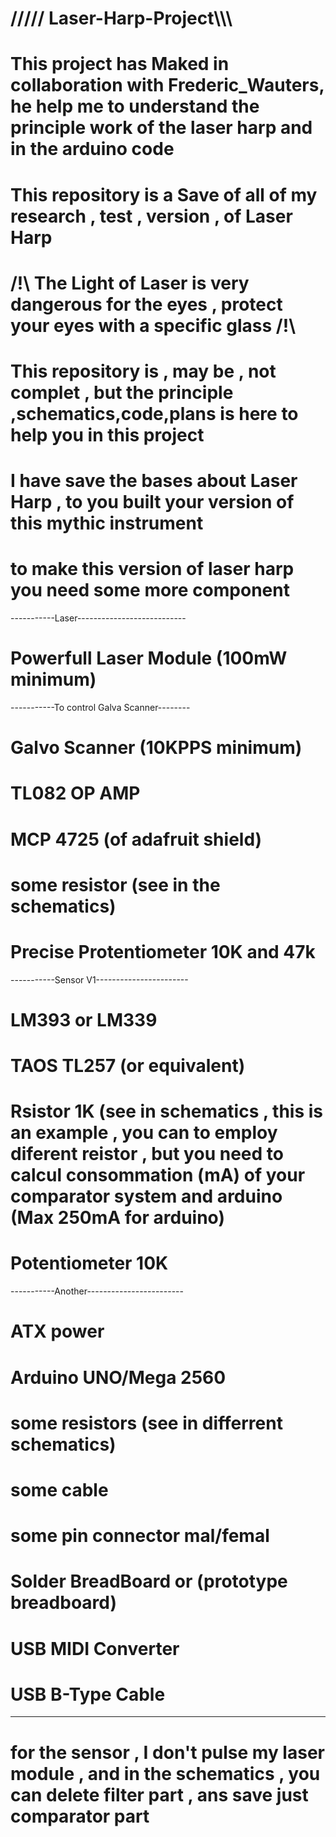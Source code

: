 # ///// Laser-Harp-Project\\\\\

# This project has Maked in collaboration with Frederic_Wauters, he help me to understand the principle work of the laser harp and in the arduino code 

# This repository is a Save of all of my research , test , version , of Laser Harp 

# /!\ The Light of Laser is very dangerous for the eyes , protect your eyes with a specific glass /!\

# This repository is , may be , not complet , but the principle ,schematics,code,plans is here to help you in this project 
# I have save the bases about Laser Harp , to you built your version of this mythic instrument 

# to make this version of laser harp you need some more component 
-----------Laser---------------------------
# Powerfull Laser Module (100mW minimum)
-----------To control Galva Scanner--------
# Galvo Scanner (10KPPS minimum) 
# TL082 OP AMP
# MCP 4725 (of adafruit shield) 
# some resistor (see in the schematics)
# Precise Protentiometer 10K and 47k
-----------Sensor V1-----------------------
# LM393 or LM339
# TAOS TL257 (or equivalent)
# Rsistor 1K (see in schematics , this is an example , you can to employ diferent reistor , but you need to calcul consommation (mA) of your comparator system and arduino (Max 250mA for arduino)  
# Potentiometer 10K
-----------Another------------------------
# ATX power
# Arduino UNO/Mega 2560
# some resistors (see in differrent schematics)
# some cable
# some pin connector mal/femal
# Solder BreadBoard or (prototype breadboard)
# USB MIDI Converter
# USB B-Type Cable
--------------------------------------------
# for the sensor , I don't pulse my laser module , and in the schematics , you can delete filter part , ans save just comparator part
# 


